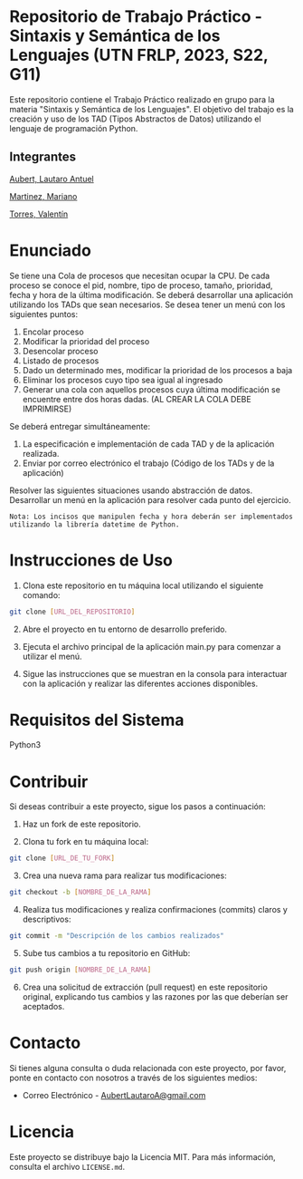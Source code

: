 # Repositorio de Trabajo Práctico - Sintaxis y Semántica de los Lenguajes (UTN FRLP, 2023, S22, G11)
Este repositorio contiene el Trabajo Práctico realizado en grupo para la materia "Sintaxis y Semántica de los Lenguajes". El objetivo del trabajo es la creación y uso de los TAD (Tipos Abstractos de Datos) utilizando el lenguaje de programación Python.
## Integrantes
[Aubert, Lautaro Antuel](https://github.com/LauAubert)

[Martinez, Mariano](https://github.com/laChoco01)

[Torres, Valentín](https://github.com/ValenTGH)
# Enunciado
Se tiene una Cola de procesos que necesitan ocupar la CPU. De cada proceso se conoce el pid, nombre, tipo de proceso, tamaño, prioridad, fecha y hora de la última modificación. Se deberá desarrollar una aplicación utilizando los TADs que sean necesarios. 
Se desea tener un menú con los siguientes puntos:
1. Encolar proceso
2. Modificar la prioridad del proceso
3. Desencolar proceso
4. Listado de procesos
5. Dado un determinado mes, modificar la prioridad de los procesos a baja
6. Eliminar los procesos cuyo tipo sea igual al ingresado
7. Generar una cola con aquellos procesos cuya última modificación se encuentre entre dos horas dadas. (AL CREAR LA COLA DEBE IMPRIMIRSE)

Se deberá entregar simultáneamente:
1. La especificación e implementación de cada TAD y de la aplicación realizada.
2. Enviar por correo electrónico el trabajo (Código de los TADs y de la aplicación)

Resolver las siguientes situaciones usando abstracción de datos. Desarrollar un menú en la aplicación para resolver cada punto del ejercicio.

`Nota: Los incisos que manipulen fecha y hora deberán ser implementados utilizando la librería datetime de Python.`

# Instrucciones de Uso
1. Clona este repositorio en tu máquina local utilizando el siguiente comando:
```bash
git clone [URL_DEL_REPOSITORIO]
```
2. Abre el proyecto en tu entorno de desarrollo preferido.

3. Ejecuta el archivo principal de la aplicación main.py para comenzar a utilizar el menú.

4. Sigue las instrucciones que se muestran en la consola para interactuar con la aplicación y realizar las diferentes acciones disponibles.

# Requisitos del Sistema
Python3
# Contribuir
Si deseas contribuir a este proyecto, sigue los pasos a continuación:

1. Haz un fork de este repositorio.

2. Clona tu fork en tu máquina local:

```bash
git clone [URL_DE_TU_FORK]
```
3. Crea una nueva rama para realizar tus modificaciones:
```bash
git checkout -b [NOMBRE_DE_LA_RAMA]
```
4. Realiza tus modificaciones y realiza confirmaciones (commits) claros y descriptivos:
```bash
git commit -m "Descripción de los cambios realizados"
```
5. Sube tus cambios a tu repositorio en GitHub:
```bash
git push origin [NOMBRE_DE_LA_RAMA]
```
6. Crea una solicitud de extracción (pull request) en este repositorio original, explicando tus cambios y las razones por las que deberían ser aceptados.
# Contacto
Si tienes alguna consulta o duda relacionada con este proyecto, por favor, ponte en contacto con nosotros a través de los siguientes medios:
- Correo Electrónico - AubertLautaroA@gmail.com
# Licencia
Este proyecto se distribuye bajo la Licencia MIT. Para más información, consulta el archivo `LICENSE.md`.
